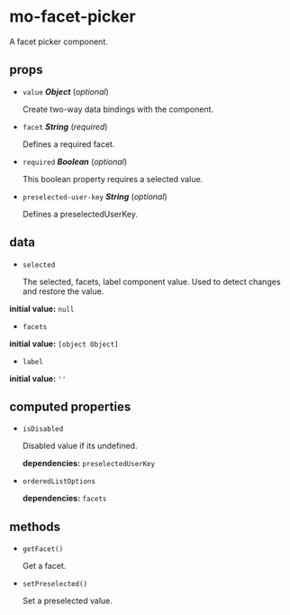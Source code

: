 # mo-facet-picker 

A facet picker component. 

## props 

- `value` ***Object*** (*optional*) 

  Create two-way data bindings with the component. 

- `facet` ***String*** (*required*) 

  Defines a required facet. 

- `required` ***Boolean*** (*optional*) 

  This boolean property requires a selected value. 

- `preselected-user-key` ***String*** (*optional*) 

  Defines a preselectedUserKey. 

## data 

- `selected` 

  The selected, facets, label component value.
  Used to detect changes and restore the value. 

**initial value:** `null` 

- `facets` 

**initial value:** `[object Object]` 

- `label` 

**initial value:** `''` 

## computed properties 

- `isDisabled` 

  Disabled value if its undefined. 

   **dependencies:** `preselectedUserKey` 

- `orderedListOptions` 

   **dependencies:** `facets` 


## methods 

- `getFacet()` 

  Get a facet. 

- `setPreselected()` 

  Set a preselected value. 

